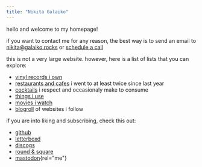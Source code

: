 ```yaml
---
title: "Nikita Galaiko"
---
```


hello and welcome to my homepage!

if you want to contact me for any reason, the best way is to send an email to
[nikita@galaiko.rocks](mailto:nikita@galaiko.rocks) or [schedule a call](https://cal.com/galaiko.rocks)

this is not a very large website. however, here is a list of lists that you can explore:

- [vinyl records i own](./records/)
- [restaurants and cafes](./places/) i went to at least twice since last year
- [cocktails](./cocktails/) i respect and occasionaly make to consume
- [things i use](./uses/)
- [movies i watch](./movies/)
- [blogroll](./blogroll/) of websites i follow

if you are into liking and subscribing, check this out:

- [github](https://github.com/ngalaiko)
- [letterboxd](https://letterboxd.com/ngalaiko)
- [discogs](https://www.discogs.com/user/ngalaiko)
- [round & square](https://roundnsquare.club/galaiko.rocks)
- [mastodon](https://mastodon.online/@ngalaiko){rel="me"}
